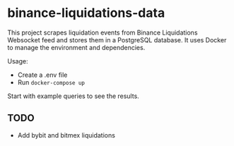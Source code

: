 # binance-liquidations-data

This project scrapes liquidation events from Binance Liquidations Websocket feed and stores them in a PostgreSQL database. It uses Docker to manage the environment and dependencies.

Usage:

- Create a .env file 
- Run `docker-compose up`

Start with example queries to see the results.

## TODO

- Add bybit and bitmex liquidations
